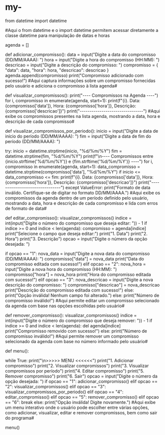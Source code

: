 # my-
from datetime import datetime

#Aqui o from datetime e o  import datetime permitem acessar diretamente a classe datetime para manipulação de datas e horas

agenda = []

def adicionar_compromisso():
    data = input("Digite a data do compromisso (DD/MM/AAAA): ")
    hora = input("Digite a hora do compromisso (HH:MM): ")
    descricao = input("Digite a descrição do compromisso: ")
    compromisso = {
        "data": data,
        "hora": hora,
        "descricao": descricao
    }
    agenda.append(compromisso)
    print("Compromisso adicionado com sucesso!")
#Aqui captura informações sobre um compromisso fornecidas pelo usuário e adiciona o compromisso à lista agenda#

def visualizar_compromissos():
    print("---- Compromissos na Agenda ----")
    for i, compromisso in enumerate(agenda, start=1):
        print(f"{i}. Data: {compromisso['data']}, Hora: {compromisso['hora']}, Descrição: {compromisso['descricao']}")
    print("--------------------------------")
#Aqui exibe os compromissos presentes na lista agenda, mostrando a data, hora e descrição de cada compromisso#

def visualizar_compromissos_por_periodo():
    inicio = input("Digite a data de início do período (DD/MM/AAAA): ")
    fim = input("Digite a data de fim do período (DD/MM/AAAA): ")

    
try:
    inicio = datetime.strptime(inicio, "%d/%m/%Y")
        fim = datetime.strptime(fim, "%d/%m/%Y")
        print(f"\n---- Compromissos entre {inicio.strftime('%d/%m/%Y')} e {fim.strftime('%d/%m/%Y')} ----")
        for i, compromisso in enumerate(agenda, start=1):
            data_compromisso = datetime.strptime(compromisso['data'], "%d/%m/%Y")
            if inicio <= data_compromisso <= fim:
                print(f"{i}. Data: {compromisso['data']}, Hora: {compromisso['hora']}, Descrição: {compromisso['descricao']}")
        print("--------------------------------")
    except ValueError:
        print("Formato de data inválido. Certifique-se de digitar no formato DD/MM/AAAA.")
#Aqui exibe os compromissos da agenda dentro de um período definido pelo usuário, mostrando a data, hora e descrição de cada compromisso e lida com erros de formato de data#

def editar_compromisso():
    visualizar_compromissos()
    indice = int(input("Digite o número do compromisso que deseja editar: ")) - 1
    if indice >= 0 and indice < len(agenda):
        compromisso = agenda[indice]
        print("Selecione o campo que deseja editar:")
        print("1. Data")
        print("2. Hora")
        print("3. Descrição")
        opcao = input("Digite o número da opção desejada: ")

 if opcao == "1":
            nova_data = input("Digite a nova data do compromisso (DD/MM/AAAA): ")
            compromisso["data"] = nova_data
            print("Data do compromisso editada com sucesso!")
        elif opcao == "2":
            nova_hora = input("Digite a nova hora do compromisso (HH:MM): ")
            compromisso["hora"] = nova_hora
            print("Hora do compromisso editada com sucesso!")
        elif opcao == "3":
            nova_descricao = input("Digite a nova descrição do compromisso: ")
            compromisso["descricao"] = nova_descricao
            print("Descrição do compromisso editada com sucesso!")
        else:
            print("Opção inválida! Nenhum campo foi alterado.")
    else:
        print("Número de compromisso inválido!")
#Aqui permite editar um compromisso selecionado da agenda com base nas opções escolhidas pelo usuário#

def remover_compromisso():
    visualizar_compromissos()
    indice = int(input("Digite o número do compromisso que deseja remover: ")) - 1
    if indice >= 0 and indice < len(agenda):
        del agenda[indice]
        print("Compromisso removido com sucesso!")
    else:
        print("Número de compromisso inválido!")
 #Aqui permite remover um compromisso selecionado da agenda com base no número informado pelo usuário#

def menu():
    
while True:
        print("\n>>>>> MENU <<<<<<")
        print("1. Adicionar compromisso")
        print("2. Visualizar compromissos")
        print("3. Visualizar compromissos por período")
        print("4. Editar compromisso")
        print("5. Remover compromisso")
        print("6. Sair")
        opcao = input("Digite o número da opção desejada: ")
        if opcao == "1":
            adicionar_compromisso()
        elif opcao == "2":
            visualizar_compromissos()
        elif opcao == "3":
            visualizar_compromissos_por_periodo()
        elif opcao == "4":
            editar_compromisso()
        elif opcao == "5":
            remover_compromisso()
        elif opcao == "6":
            break
        else:
            print("Opção inválida! Digite novamente.")
#Aqui exibe um menu interativo onde o usuário pode escolher entre várias opções, como adicionar, visualizar, editar e remover compromissos, bem como sair do programa#

menu()
